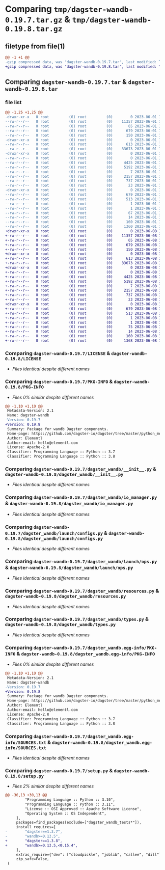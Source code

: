 # Comparing `tmp/dagster-wandb-0.19.7.tar.gz` & `tmp/dagster-wandb-0.19.8.tar.gz`

## filetype from file(1)

```diff
@@ -1 +1 @@
-gzip compressed data, was "dagster-wandb-0.19.7.tar", last modified: Thu Jun  1 18:24:37 2023, max compression
+gzip compressed data, was "dagster-wandb-0.19.8.tar", last modified: Thu Jun  8 16:32:51 2023, max compression
```

## Comparing `dagster-wandb-0.19.7.tar` & `dagster-wandb-0.19.8.tar`

### file list

```diff
@@ -1,25 +1,25 @@
-drwxr-xr-x   0 root         (0) root         (0)        0 2023-06-01 18:24:37.413758 dagster-wandb-0.19.7/
--rw-r--r--   0 root         (0) root         (0)    11357 2023-06-01 18:14:54.000000 dagster-wandb-0.19.7/LICENSE
--rw-r--r--   0 root         (0) root         (0)       65 2023-06-01 18:14:54.000000 dagster-wandb-0.19.7/MANIFEST.in
--rw-r--r--   0 root         (0) root         (0)      679 2023-06-01 18:24:37.413758 dagster-wandb-0.19.7/PKG-INFO
--rw-r--r--   0 root         (0) root         (0)      150 2023-06-01 18:14:54.000000 dagster-wandb-0.19.7/README.md
-drwxr-xr-x   0 root         (0) root         (0)        0 2023-06-01 18:24:37.413758 dagster-wandb-0.19.7/dagster_wandb/
--rw-r--r--   0 root         (0) root         (0)      613 2023-06-01 18:14:54.000000 dagster-wandb-0.19.7/dagster_wandb/__init__.py
--rw-r--r--   0 root         (0) root         (0)    33673 2023-06-01 18:14:54.000000 dagster-wandb-0.19.7/dagster_wandb/io_manager.py
-drwxr-xr-x   0 root         (0) root         (0)        0 2023-06-01 18:24:37.413758 dagster-wandb-0.19.7/dagster_wandb/launch/
--rw-r--r--   0 root         (0) root         (0)        0 2023-06-01 18:14:54.000000 dagster-wandb-0.19.7/dagster_wandb/launch/__init__.py
--rw-r--r--   0 root         (0) root         (0)     4425 2023-06-01 18:14:54.000000 dagster-wandb-0.19.7/dagster_wandb/launch/configs.py
--rw-r--r--   0 root         (0) root         (0)     5192 2023-06-01 18:14:54.000000 dagster-wandb-0.19.7/dagster_wandb/launch/ops.py
--rw-r--r--   0 root         (0) root         (0)        7 2023-06-01 18:14:54.000000 dagster-wandb-0.19.7/dagster_wandb/py.typed
--rw-r--r--   0 root         (0) root         (0)     2157 2023-06-01 18:14:54.000000 dagster-wandb-0.19.7/dagster_wandb/resources.py
--rw-r--r--   0 root         (0) root         (0)      737 2023-06-01 18:14:54.000000 dagster-wandb-0.19.7/dagster_wandb/types.py
--rw-r--r--   0 root         (0) root         (0)       23 2023-06-01 18:14:54.000000 dagster-wandb-0.19.7/dagster_wandb/version.py
-drwxr-xr-x   0 root         (0) root         (0)        0 2023-06-01 18:24:37.413758 dagster-wandb-0.19.7/dagster_wandb.egg-info/
--rw-r--r--   0 root         (0) root         (0)      679 2023-06-01 18:24:37.000000 dagster-wandb-0.19.7/dagster_wandb.egg-info/PKG-INFO
--rw-r--r--   0 root         (0) root         (0)      513 2023-06-01 18:24:37.000000 dagster-wandb-0.19.7/dagster_wandb.egg-info/SOURCES.txt
--rw-r--r--   0 root         (0) root         (0)        1 2023-06-01 18:24:37.000000 dagster-wandb-0.19.7/dagster_wandb.egg-info/dependency_links.txt
--rw-r--r--   0 root         (0) root         (0)        1 2023-06-01 18:24:37.000000 dagster-wandb-0.19.7/dagster_wandb.egg-info/not-zip-safe
--rw-r--r--   0 root         (0) root         (0)       67 2023-06-01 18:24:37.000000 dagster-wandb-0.19.7/dagster_wandb.egg-info/requires.txt
--rw-r--r--   0 root         (0) root         (0)       14 2023-06-01 18:24:37.000000 dagster-wandb-0.19.7/dagster_wandb.egg-info/top_level.txt
--rw-r--r--   0 root         (0) root         (0)      160 2023-06-01 18:24:37.417758 dagster-wandb-0.19.7/setup.cfg
--rw-r--r--   0 root         (0) root         (0)     1360 2023-06-01 18:14:54.000000 dagster-wandb-0.19.7/setup.py
+drwxr-xr-x   0 root         (0) root         (0)        0 2023-06-08 16:32:51.729967 dagster-wandb-0.19.8/
+-rw-r--r--   0 root         (0) root         (0)    11357 2023-06-08 16:23:49.000000 dagster-wandb-0.19.8/LICENSE
+-rw-r--r--   0 root         (0) root         (0)       65 2023-06-08 16:23:49.000000 dagster-wandb-0.19.8/MANIFEST.in
+-rw-r--r--   0 root         (0) root         (0)      679 2023-06-08 16:32:51.729967 dagster-wandb-0.19.8/PKG-INFO
+-rw-r--r--   0 root         (0) root         (0)      150 2023-06-08 16:23:49.000000 dagster-wandb-0.19.8/README.md
+drwxr-xr-x   0 root         (0) root         (0)        0 2023-06-08 16:32:51.725967 dagster-wandb-0.19.8/dagster_wandb/
+-rw-r--r--   0 root         (0) root         (0)      613 2023-06-08 16:23:49.000000 dagster-wandb-0.19.8/dagster_wandb/__init__.py
+-rw-r--r--   0 root         (0) root         (0)    33673 2023-06-08 16:23:49.000000 dagster-wandb-0.19.8/dagster_wandb/io_manager.py
+drwxr-xr-x   0 root         (0) root         (0)        0 2023-06-08 16:32:51.725967 dagster-wandb-0.19.8/dagster_wandb/launch/
+-rw-r--r--   0 root         (0) root         (0)        0 2023-06-08 16:23:49.000000 dagster-wandb-0.19.8/dagster_wandb/launch/__init__.py
+-rw-r--r--   0 root         (0) root         (0)     4425 2023-06-08 16:23:49.000000 dagster-wandb-0.19.8/dagster_wandb/launch/configs.py
+-rw-r--r--   0 root         (0) root         (0)     5192 2023-06-08 16:23:49.000000 dagster-wandb-0.19.8/dagster_wandb/launch/ops.py
+-rw-r--r--   0 root         (0) root         (0)        7 2023-06-08 16:23:49.000000 dagster-wandb-0.19.8/dagster_wandb/py.typed
+-rw-r--r--   0 root         (0) root         (0)     2157 2023-06-08 16:23:49.000000 dagster-wandb-0.19.8/dagster_wandb/resources.py
+-rw-r--r--   0 root         (0) root         (0)      737 2023-06-08 16:23:49.000000 dagster-wandb-0.19.8/dagster_wandb/types.py
+-rw-r--r--   0 root         (0) root         (0)       23 2023-06-08 16:23:49.000000 dagster-wandb-0.19.8/dagster_wandb/version.py
+drwxr-xr-x   0 root         (0) root         (0)        0 2023-06-08 16:32:51.725967 dagster-wandb-0.19.8/dagster_wandb.egg-info/
+-rw-r--r--   0 root         (0) root         (0)      679 2023-06-08 16:32:51.000000 dagster-wandb-0.19.8/dagster_wandb.egg-info/PKG-INFO
+-rw-r--r--   0 root         (0) root         (0)      513 2023-06-08 16:32:51.000000 dagster-wandb-0.19.8/dagster_wandb.egg-info/SOURCES.txt
+-rw-r--r--   0 root         (0) root         (0)        1 2023-06-08 16:32:51.000000 dagster-wandb-0.19.8/dagster_wandb.egg-info/dependency_links.txt
+-rw-r--r--   0 root         (0) root         (0)        1 2023-06-08 16:32:51.000000 dagster-wandb-0.19.8/dagster_wandb.egg-info/not-zip-safe
+-rw-r--r--   0 root         (0) root         (0)       75 2023-06-08 16:32:51.000000 dagster-wandb-0.19.8/dagster_wandb.egg-info/requires.txt
+-rw-r--r--   0 root         (0) root         (0)       14 2023-06-08 16:32:51.000000 dagster-wandb-0.19.8/dagster_wandb.egg-info/top_level.txt
+-rw-r--r--   0 root         (0) root         (0)      160 2023-06-08 16:32:51.729967 dagster-wandb-0.19.8/setup.cfg
+-rw-r--r--   0 root         (0) root         (0)     1368 2023-06-08 16:23:49.000000 dagster-wandb-0.19.8/setup.py
```

### Comparing `dagster-wandb-0.19.7/LICENSE` & `dagster-wandb-0.19.8/LICENSE`

 * *Files identical despite different names*

### Comparing `dagster-wandb-0.19.7/PKG-INFO` & `dagster-wandb-0.19.8/PKG-INFO`

 * *Files 0% similar despite different names*

```diff
@@ -1,10 +1,10 @@
 Metadata-Version: 2.1
 Name: dagster-wandb
-Version: 0.19.7
+Version: 0.19.8
 Summary: Package for wandb Dagster components.
 Home-page: https://github.com/dagster-io/dagster/tree/master/python_modules/libraries/dagster-wandb
 Author: Elementl
 Author-email: hello@elementl.com
 License: Apache-2.0
 Classifier: Programming Language :: Python :: 3.7
 Classifier: Programming Language :: Python :: 3.8
```

### Comparing `dagster-wandb-0.19.7/dagster_wandb/__init__.py` & `dagster-wandb-0.19.8/dagster_wandb/__init__.py`

 * *Files identical despite different names*

### Comparing `dagster-wandb-0.19.7/dagster_wandb/io_manager.py` & `dagster-wandb-0.19.8/dagster_wandb/io_manager.py`

 * *Files identical despite different names*

### Comparing `dagster-wandb-0.19.7/dagster_wandb/launch/configs.py` & `dagster-wandb-0.19.8/dagster_wandb/launch/configs.py`

 * *Files identical despite different names*

### Comparing `dagster-wandb-0.19.7/dagster_wandb/launch/ops.py` & `dagster-wandb-0.19.8/dagster_wandb/launch/ops.py`

 * *Files identical despite different names*

### Comparing `dagster-wandb-0.19.7/dagster_wandb/resources.py` & `dagster-wandb-0.19.8/dagster_wandb/resources.py`

 * *Files identical despite different names*

### Comparing `dagster-wandb-0.19.7/dagster_wandb/types.py` & `dagster-wandb-0.19.8/dagster_wandb/types.py`

 * *Files identical despite different names*

### Comparing `dagster-wandb-0.19.7/dagster_wandb.egg-info/PKG-INFO` & `dagster-wandb-0.19.8/dagster_wandb.egg-info/PKG-INFO`

 * *Files 0% similar despite different names*

```diff
@@ -1,10 +1,10 @@
 Metadata-Version: 2.1
 Name: dagster-wandb
-Version: 0.19.7
+Version: 0.19.8
 Summary: Package for wandb Dagster components.
 Home-page: https://github.com/dagster-io/dagster/tree/master/python_modules/libraries/dagster-wandb
 Author: Elementl
 Author-email: hello@elementl.com
 License: Apache-2.0
 Classifier: Programming Language :: Python :: 3.7
 Classifier: Programming Language :: Python :: 3.8
```

### Comparing `dagster-wandb-0.19.7/dagster_wandb.egg-info/SOURCES.txt` & `dagster-wandb-0.19.8/dagster_wandb.egg-info/SOURCES.txt`

 * *Files identical despite different names*

### Comparing `dagster-wandb-0.19.7/setup.py` & `dagster-wandb-0.19.8/setup.py`

 * *Files 2% similar despite different names*

```diff
@@ -30,13 +30,13 @@
         "Programming Language :: Python :: 3.10",
         "Programming Language :: Python :: 3.11",
         "License :: OSI Approved :: Apache Software License",
         "Operating System :: OS Independent",
     ],
     packages=find_packages(exclude=["dagster_wandb_tests*"]),
     install_requires=[
-        "dagster==1.3.7",
-        "wandb>=0.13.5",
+        "dagster==1.3.8",
+        "wandb>=0.13.5,<0.15.4",
     ],
     extras_require={"dev": ["cloudpickle", "joblib", "callee", "dill"]},
     zip_safe=False,
 )
```

